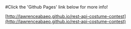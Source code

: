 #Click the 'Github Pages' link below for more info!

[http://lawrenceabaeo.github.io/rest-api-costume-contest](http://lawrenceabaeo.github.io/rest-api-costume-contest)

